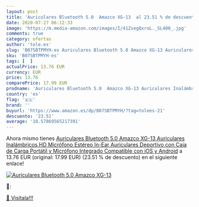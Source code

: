 ```yaml
---
layout: post
title: 'Auriculares Bluetooth 5.0  Amazco XG-13  al 23.51 % de descuento'
date: 2020-07-27 06:12:33
image: 'https://m.media-amazon.com/images/I/41ZsegQxroL._SL400_.jpg'
comments: true
category: ofertas
author: 'tole.es'
slug: 'B07SBTPMYH-es Auriculares Bluetooth 5.0 Amazco XG-13 Auriculares...'
sku: 'B07SBTPMYH-es'
tags: [  ]
actualPrice: 13.76 EUR
currency: EUR
price: 13.76
comparePrice: 17.99 EUR
prodname: 'Auriculares Bluetooth 5.0  Amazco XG-13 Auriculares Inalámbricos HD Micrófono Estéreo In-Ear Auriculares Deportivo con Caja de Carga Portátil y Micrófono Integrado Compatible con iOS y Android'
country: 'es'
flag: '🇪🇸'
brand: ''
buyurl: 'https://www.amazon.es/dp/B07SBTPMYH/?tag=tolees-21'
descuento: '23.51'
average: '18.57869565217391'
---
```


Ahora mismo tienes [Auriculares Bluetooth 5.0  Amazco XG-13 Auriculares Inalámbricos HD Micrófono Estéreo In-Ear Auriculares Deportivo con Caja de Carga Portátil y Micrófono Integrado Compatible con iOS y Android](https://www.amazon.es/dp/B07SBTPMYH/?tag=tolees-21) a 13.76 EUR (original: 17.99 EUR) (23.51 %  de descuento) en el siguiente enlace!

[![Auriculares Bluetooth 5.0  Amazco XG-13 ](https://m.media-amazon.com/images/I/41ZsegQxroL._SL400_.jpg)](https://www.amazon.es/dp/B07SBTPMYH/?tag=tolees-21)

🔎:


[🛒 Visítala!!!](https://www.amazon.es/dp/B07SBTPMYH/?tag=tolees-21)
